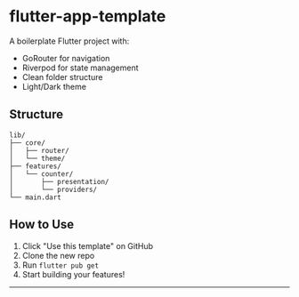 # flutter-app-template
A boilerplate Flutter project with:

- GoRouter for navigation
- Riverpod for state management
- Clean folder structure
- Light/Dark theme

## Structure
```
lib/
├── core/
│   ├── router/
│   └── theme/
├── features/
│   └── counter/
│       ├── presentation/
│       └── providers/
└── main.dart
```

## How to Use
1. Click "Use this template" on GitHub
2. Clone the new repo
3. Run `flutter pub get`
4. Start building your features!

---
